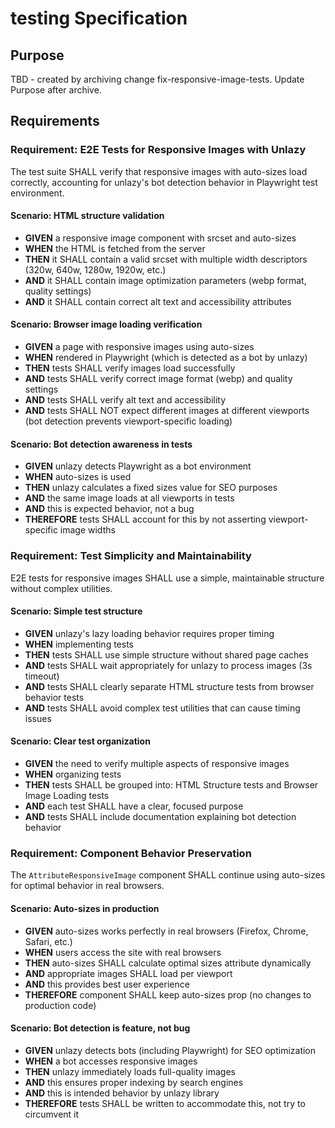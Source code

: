 # testing Specification

## Purpose
TBD - created by archiving change fix-responsive-image-tests. Update Purpose after archive.
## Requirements
### Requirement: E2E Tests for Responsive Images with Unlazy
The test suite SHALL verify that responsive images with auto-sizes load correctly, accounting for unlazy's bot detection behavior in Playwright test environment.

#### Scenario: HTML structure validation
- **GIVEN** a responsive image component with srcset and auto-sizes
- **WHEN** the HTML is fetched from the server
- **THEN** it SHALL contain a valid srcset with multiple width descriptors (320w, 640w, 1280w, 1920w, etc.)
- **AND** it SHALL contain image optimization parameters (webp format, quality settings)
- **AND** it SHALL contain correct alt text and accessibility attributes

#### Scenario: Browser image loading verification
- **GIVEN** a page with responsive images using auto-sizes
- **WHEN** rendered in Playwright (which is detected as a bot by unlazy)
- **THEN** tests SHALL verify images load successfully
- **AND** tests SHALL verify correct image format (webp) and quality settings
- **AND** tests SHALL verify alt text and accessibility
- **AND** tests SHALL NOT expect different images at different viewports (bot detection prevents viewport-specific loading)

#### Scenario: Bot detection awareness in tests
- **GIVEN** unlazy detects Playwright as a bot environment
- **WHEN** auto-sizes is used
- **THEN** unlazy calculates a fixed sizes value for SEO purposes
- **AND** the same image loads at all viewports in tests
- **AND** this is expected behavior, not a bug
- **THEREFORE** tests SHALL account for this by not asserting viewport-specific image widths

### Requirement: Test Simplicity and Maintainability
E2E tests for responsive images SHALL use a simple, maintainable structure without complex utilities.

#### Scenario: Simple test structure
- **GIVEN** unlazy's lazy loading behavior requires proper timing
- **WHEN** implementing tests
- **THEN** tests SHALL use simple structure without shared page caches
- **AND** tests SHALL wait appropriately for unlazy to process images (3s timeout)
- **AND** tests SHALL clearly separate HTML structure tests from browser behavior tests
- **AND** tests SHALL avoid complex test utilities that can cause timing issues

#### Scenario: Clear test organization
- **GIVEN** the need to verify multiple aspects of responsive images
- **WHEN** organizing tests
- **THEN** tests SHALL be grouped into: HTML Structure tests and Browser Image Loading tests
- **AND** each test SHALL have a clear, focused purpose
- **AND** tests SHALL include documentation explaining bot detection behavior

### Requirement: Component Behavior Preservation
The `AttributeResponsiveImage` component SHALL continue using auto-sizes for optimal behavior in real browsers.

#### Scenario: Auto-sizes in production
- **GIVEN** auto-sizes works perfectly in real browsers (Firefox, Chrome, Safari, etc.)
- **WHEN** users access the site with real browsers
- **THEN** auto-sizes SHALL calculate optimal sizes attribute dynamically
- **AND** appropriate images SHALL load per viewport
- **AND** this provides best user experience
- **THEREFORE** component SHALL keep auto-sizes prop (no changes to production code)

#### Scenario: Bot detection is feature, not bug
- **GIVEN** unlazy detects bots (including Playwright) for SEO optimization
- **WHEN** a bot accesses responsive images
- **THEN** unlazy immediately loads full-quality images
- **AND** this ensures proper indexing by search engines
- **AND** this is intended behavior by unlazy library
- **THEREFORE** tests SHALL be written to accommodate this, not try to circumvent it

